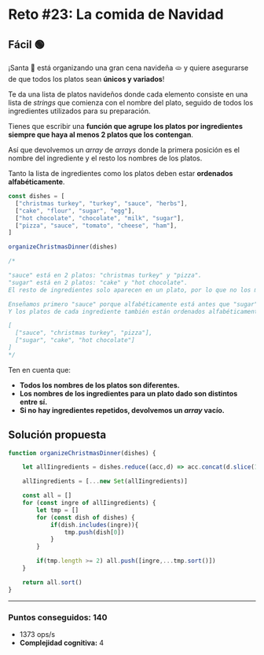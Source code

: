 # Reto #23: La comida de Navidad

## Fácil 🟢

¡Santa 🎅 está organizando una gran cena navideña 🫓 y quiere asegurarse de que todos los platos sean **únicos y variados**!

Te da una lista de platos navideños donde cada elemento consiste en una lista de *strings* que comienza con el nombre del plato, seguido de todos los ingredientes utilizados para su preparación.

Tienes que escribir una **función que agrupe los platos por ingredientes siempre que haya al menos 2 platos que los contengan**.

Así que devolvemos un *array* de *arrays* donde la primera posición es el nombre del ingrediente y el resto los nombres de los platos.

Tanto la lista de ingredientes como los platos deben estar **ordenados alfabéticamente**.

```javascript
const dishes = [
  ["christmas turkey", "turkey", "sauce", "herbs"],
  ["cake", "flour", "sugar", "egg"],
  ["hot chocolate", "chocolate", "milk", "sugar"],
  ["pizza", "sauce", "tomato", "cheese", "ham"],
]

organizeChristmasDinner(dishes)

/*

"sauce" está en 2 platos: "christmas turkey" y "pizza".
"sugar" está en 2 platos: "cake" y "hot chocolate".
El resto de ingredientes solo aparecen en un plato, por lo que no los mostramos.

Enseñamos primero "sauce" porque alfabéticamente está antes que "sugar".
Y los platos de cada ingrediente también están ordenados alfabéticamente.

[
  ["sauce", "christmas turkey", "pizza"],
  ["sugar", "cake", "hot chocolate"]
]
*/
```

Ten en cuenta que:

* **Todos los nombres de los platos son diferentes.**
* **Los nombres de los ingredientes para un plato dado son distintos entre sí.**
* **Si no hay ingredientes repetidos, devolvemos un *array* vacío.**

## Solución propuesta

```javascript
function organizeChristmasDinner(dishes) {

    let allIingredients = dishes.reduce((acc,d) => acc.concat(d.slice(1)) ,[]) 

    allIingredients = [...new Set(allIingredients)]

    const all = []
    for (const ingre of allIingredients) {
        let tmp = []
        for (const dish of dishes) {
            if(dish.includes(ingre)){
                tmp.push(dish[0])
            }
        }

        if(tmp.length >= 2) all.push([ingre,...tmp.sort()])
    } 

    return all.sort()
}
```

---

### Puntos conseguidos: 140

* 1373 ops/s
* **Complejidad cognitiva:** 4
